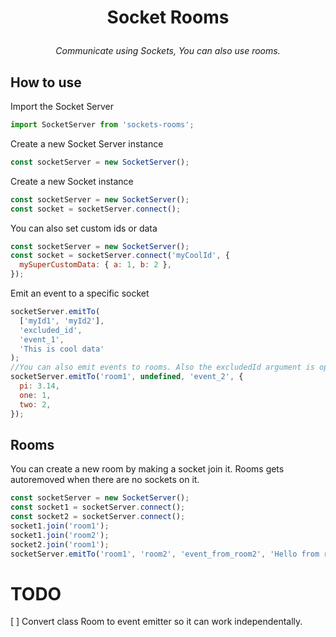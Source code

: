 # <p align="center"> Socket Rooms</p>

<p align="center"><i>Communicate using Sockets, You can also use rooms.</i></p>

## How to use

Import the Socket Server

```js
import SocketServer from 'sockets-rooms';
```

Create a new Socket Server instance

```js
const socketServer = new SocketServer();
```

Create a new Socket instance

```js
const socketServer = new SocketServer();
const socket = socketServer.connect();
```

You can also set custom ids or data

```js
const socketServer = new SocketServer();
const socket = socketServer.connect('myCoolId', {
  mySuperCustomData: { a: 1, b: 2 },
});
```

Emit an event to a specific socket

```js
socketServer.emitTo(
  ['myId1', 'myId2'],
  'excluded_id',
  'event_1',
  'This is cool data'
);
//You can also emit events to rooms. Also the excludedId argument is optional
socketServer.emitTo('room1', undefined, 'event_2', {
  pi: 3.14,
  one: 1,
  two: 2,
});
```

## Rooms

You can create a new room by making a socket join it. Rooms gets autoremoved when there are no sockets on it.

```js
const socketServer = new SocketServer();
const socket1 = socketServer.connect();
const socket2 = socketServer.connect();
socket1.join('room1');
socket1.join('room2');
socket2.join('room1');
socketServer.emitTo('room1', 'room2', 'event_from_room2', 'Hello from room 2');
```

# TODO

[ ] Convert class Room to event emitter so it can work independentally.

